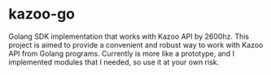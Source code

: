 # kazoo-go

Golang SDK implementation that works with Kazoo API by 2600hz. This project is aimed to provide a convenient and robust way to work with Kazoo API from Golang programs.
Currently is more like a prototype, and I implemented modules that I needed, so use it at your own risk.
